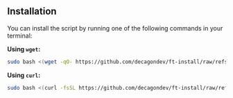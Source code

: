 ## Installation

You can install the script by running one of the following commands in your terminal:

**Using `wget`:**

```bash
sudo bash <(wget -qO- https://github.com/decagondev/ft-install/raw/refs/heads/main/install.sh)
```

**Using `curl`:**

```bash
sudo bash <(curl -fsSL https://github.com/decagondev/ft-install/raw/refs/heads/main/install.sh)
```
